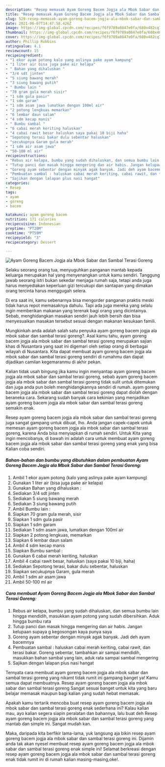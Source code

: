 ```yaml
---
description: "Resep memasak Ayam Goreng Bacem Jogja ala Mbok Sabar dan Sambal Terasi Goreng yang sedap Untuk Jualan"
title: "Resep memasak Ayam Goreng Bacem Jogja ala Mbok Sabar dan Sambal Terasi Goreng yang sedap Untuk Jualan"
slug: 529-resep-memasak-ayam-goreng-bacem-jogja-ala-mbok-sabar-dan-sambal-terasi-goreng-yang-sedap-untuk-jualan
date: 2021-06-07T14:47:58.426Z
image: https://img-global.cpcdn.com/recipes/f6f9789a0847e0fa/680x482cq70/ayam-goreng-bacem-jogja-ala-mbok-sabar-dan-sambal-terasi-goreng-foto-resep-utama.jpg
thumbnail: https://img-global.cpcdn.com/recipes/f6f9789a0847e0fa/680x482cq70/ayam-goreng-bacem-jogja-ala-mbok-sabar-dan-sambal-terasi-goreng-foto-resep-utama.jpg
cover: https://img-global.cpcdn.com/recipes/f6f9789a0847e0fa/680x482cq70/ayam-goreng-bacem-jogja-ala-mbok-sabar-dan-sambal-terasi-goreng-foto-resep-utama.jpg
author: Phillip Robbins
ratingvalue: 4.1
reviewcount: 15
recipeingredient:
- "1 ekor ayam potong kalo yang aslinya pake ayam kampung"
- "1 liter air bisa juga pake air kelapa"
- " Bahan yang dihaluskan "
- "3/4 sdt jinten"
- "5 siung bawang merah"
- "3 siung bawang putih"
- " Bumbu lain "
- "70 gram gula merah sisir"
- "1 sdm gula pasir"
- "1 sdm garam"
- "1 sdm asam jawa lumatkan dengan 100ml air"
- "2 potong lengkuas memarkan"
- "6 lembar daun salam"
- "4 sdm kecap manis"
- " Bumbu sambal "
- "6 cabai merah keriting haluskan"
- "4 cabai rawit besar haluskan saya pakai 10 biji haha"
- "Sepotong terasi bakar dulu sebentar haluskan"
- "secukupnya Garam gula merah"
- "1 sdm air asam jawa"
- "50-100 ml air"
recipeinstructions:
- "Rebus air kelapa, bumbu yang sudah dihaluskan, dan semua bumbu lain hingga mendidih, masukkan ayam potong yang sudah dibersihkan. Aduk hingga bumbu rata"
- "Tutup panci dan masak hingga mengering dan air habis. Jangan kelupaan supaya g kegosongan kaya punya saya"
- "Goreng ayam sebentar dengan minyak agak banyak. Jadi deh ayam bacemnya"
- "Pembuatan sambal : haluskan cabai merah keriting, cabai rawit, dan terasi bakar. Goreng sebentar, tambahkan air sampai mendidih, masukkan bahan sambal yang lain, aduk rata sampai sambal mengering"
- "Sajikan dengan lalapan plus nasi hangat"
categories:
- Resep
tags:
- ayam
- goreng
- bacem

katakunci: ayam goreng bacem 
nutrition: 171 calories
recipecuisine: Indonesian
preptime: "PT20M"
cooktime: "PT59M"
recipeyield: "3"
recipecategory: Dessert

---
```



![Ayam Goreng Bacem Jogja ala Mbok Sabar dan Sambal Terasi Goreng](https://img-global.cpcdn.com/recipes/f6f9789a0847e0fa/680x482cq70/ayam-goreng-bacem-jogja-ala-mbok-sabar-dan-sambal-terasi-goreng-foto-resep-utama.jpg)

Selaku seorang orang tua, menyuguhkan panganan mantab kepada keluarga merupakan hal yang menyenangkan untuk kamu sendiri. Tanggung jawab seorang istri bukan sekedar menjaga rumah saja, tetapi anda juga harus menyediakan keperluan gizi tercukupi dan santapan yang dimakan orang tercinta harus menggugah selera.

Di era  saat ini, kamu sebenarnya bisa mengorder panganan praktis meski tidak harus repot memasaknya dahulu. Tapi ada juga mereka yang selalu ingin memberikan makanan yang terenak bagi orang yang dicintainya. Sebab, menghidangkan masakan sendiri jauh lebih bersih dan bisa menyesuaikan masakan tersebut sesuai dengan makanan kesukaan famili. 



Mungkinkah anda adalah salah satu penyuka ayam goreng bacem jogja ala mbok sabar dan sambal terasi goreng?. Asal kamu tahu, ayam goreng bacem jogja ala mbok sabar dan sambal terasi goreng merupakan sajian khas di Nusantara yang saat ini digemari oleh setiap orang di berbagai wilayah di Nusantara. Kita dapat membuat ayam goreng bacem jogja ala mbok sabar dan sambal terasi goreng sendiri di rumahmu dan dapat dijadikan camilan kegemaranmu di akhir pekan.

Kalian tidak usah bingung jika kamu ingin menyantap ayam goreng bacem jogja ala mbok sabar dan sambal terasi goreng, sebab ayam goreng bacem jogja ala mbok sabar dan sambal terasi goreng tidak sulit untuk ditemukan dan juga anda pun boleh menghidangkannya sendiri di rumah. ayam goreng bacem jogja ala mbok sabar dan sambal terasi goreng dapat diolah dengan beraneka cara. Sekarang sudah banyak cara kekinian yang menjadikan ayam goreng bacem jogja ala mbok sabar dan sambal terasi goreng semakin enak.

Resep ayam goreng bacem jogja ala mbok sabar dan sambal terasi goreng juga sangat gampang untuk dibuat, lho. Anda jangan capek-capek untuk memesan ayam goreng bacem jogja ala mbok sabar dan sambal terasi goreng, karena Anda bisa menyiapkan di rumah sendiri. Untuk Kita yang ingin mencobanya, di bawah ini adalah cara untuk membuat ayam goreng bacem jogja ala mbok sabar dan sambal terasi goreng yang enak yang bisa Kalian coba sendiri.

<!--inarticleads1-->

##### Bahan-bahan dan bumbu yang dibutuhkan dalam pembuatan Ayam Goreng Bacem Jogja ala Mbok Sabar dan Sambal Terasi Goreng:

1. Ambil 1 ekor ayam potong (kalo yang aslinya pake ayam kampung)
1. Gunakan 1 liter air (bisa juga pake air kelapa)
1. Gunakan  Bahan yang dihaluskan :
1. Sediakan 3/4 sdt jinten
1. Sediakan 5 siung bawang merah
1. Sediakan 3 siung bawang putih
1. Ambil  Bumbu lain :
1. Siapkan 70 gram gula merah, sisir
1. Siapkan 1 sdm gula pasir
1. Siapkan 1 sdm garam
1. Sediakan 1 sdm asam jawa, lumatkan dengan 100ml air
1. Siapkan 2 potong lengkuas, memarkan
1. Siapkan 6 lembar daun salam
1. Ambil 4 sdm kecap manis
1. Siapkan  Bumbu sambal :
1. Gunakan 6 cabai merah keriting, haluskan
1. Ambil 4 cabai rawit besar, haluskan (saya pakai 10 biji, haha)
1. Sediakan Sepotong terasi, bakar dulu sebentar, haluskan
1. Siapkan secukupnya Garam, gula merah
1. Ambil 1 sdm air asam jawa
1. Ambil 50-100 ml air




<!--inarticleads2-->

##### Cara membuat Ayam Goreng Bacem Jogja ala Mbok Sabar dan Sambal Terasi Goreng:

1. Rebus air kelapa, bumbu yang sudah dihaluskan, dan semua bumbu lain hingga mendidih, masukkan ayam potong yang sudah dibersihkan. Aduk hingga bumbu rata
1. Tutup panci dan masak hingga mengering dan air habis. Jangan kelupaan supaya g kegosongan kaya punya saya
1. Goreng ayam sebentar dengan minyak agak banyak. Jadi deh ayam bacemnya
1. Pembuatan sambal : haluskan cabai merah keriting, cabai rawit, dan terasi bakar. Goreng sebentar, tambahkan air sampai mendidih, masukkan bahan sambal yang lain, aduk rata sampai sambal mengering
1. Sajikan dengan lalapan plus nasi hangat




Ternyata cara membuat ayam goreng bacem jogja ala mbok sabar dan sambal terasi goreng yang nikamt tidak rumit ini gampang banget ya! Kamu semua dapat membuatnya. Resep ayam goreng bacem jogja ala mbok sabar dan sambal terasi goreng Sangat sesuai banget untuk kita yang baru belajar memasak maupun bagi kalian yang sudah hebat memasak.

Apakah kamu tertarik mencoba buat resep ayam goreng bacem jogja ala mbok sabar dan sambal terasi goreng enak sederhana ini? Kalau kalian mau, ayo kalian segera siapin peralatan dan bahannya, lalu buat deh Resep ayam goreng bacem jogja ala mbok sabar dan sambal terasi goreng yang mantab dan simple ini. Sangat mudah kan. 

Maka, daripada kita berfikir lama-lama, yuk langsung aja bikin resep ayam goreng bacem jogja ala mbok sabar dan sambal terasi goreng ini. Dijamin anda tak akan nyesel membuat resep ayam goreng bacem jogja ala mbok sabar dan sambal terasi goreng enak simple ini! Selamat berkreasi dengan resep ayam goreng bacem jogja ala mbok sabar dan sambal terasi goreng enak tidak rumit ini di rumah kalian masing-masing,oke!.

